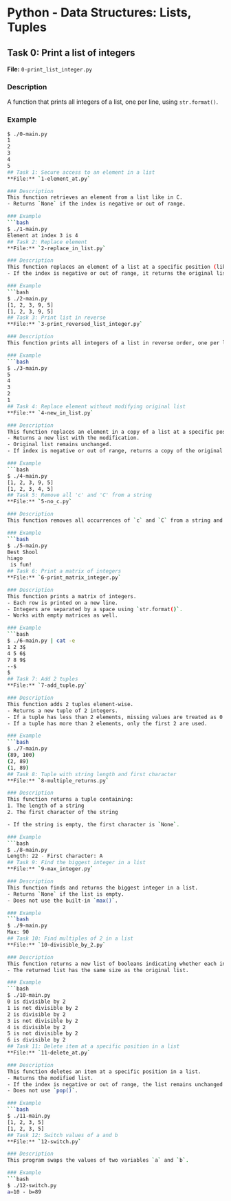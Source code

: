 # Python - Data Structures: Lists, Tuples

## Task 0: Print a list of integers
**File:** `0-print_list_integer.py`

### Description
A function that prints all integers of a list, one per line, using `str.format()`.

### Example
```bash
$ ./0-main.py
1
2
3
4
5
## Task 1: Secure access to an element in a list
**File:** `1-element_at.py`

### Description
This function retrieves an element from a list like in C.  
- Returns `None` if the index is negative or out of range.

### Example
```bash
$ ./1-main.py
Element at index 3 is 4
## Task 2: Replace element
**File:** `2-replace_in_list.py`

### Description
This function replaces an element of a list at a specific position (like in C).  
- If the index is negative or out of range, it returns the original list.

### Example
```bash
$ ./2-main.py
[1, 2, 3, 9, 5]
[1, 2, 3, 9, 5]
## Task 3: Print list in reverse
**File:** `3-print_reversed_list_integer.py`

### Description
This function prints all integers of a list in reverse order, one per line, using `str.format()`.

### Example
```bash
$ ./3-main.py
5
4
3
2
1
## Task 4: Replace element without modifying original list
**File:** `4-new_in_list.py`

### Description
This function replaces an element in a copy of a list at a specific position.  
- Returns a new list with the modification.
- Original list remains unchanged.
- If index is negative or out of range, returns a copy of the original list.

### Example
```bash
$ ./4-main.py
[1, 2, 3, 9, 5]
[1, 2, 3, 4, 5]
## Task 5: Remove all 'c' and 'C' from a string
**File:** `5-no_c.py`

### Description
This function removes all occurrences of `c` and `C` from a string and returns the new string.

### Example
```bash
$ ./5-main.py
Best Shool
hiago
 is fun!
## Task 6: Print a matrix of integers
**File:** `6-print_matrix_integer.py`

### Description
This function prints a matrix of integers.  
- Each row is printed on a new line.  
- Integers are separated by a space using `str.format()`.  
- Works with empty matrices as well.

### Example
```bash
$ ./6-main.py | cat -e
1 2 3$
4 5 6$
7 8 9$
--$
$
## Task 7: Add 2 tuples
**File:** `7-add_tuple.py`

### Description
This function adds 2 tuples element-wise.  
- Returns a new tuple of 2 integers.  
- If a tuple has less than 2 elements, missing values are treated as 0.  
- If a tuple has more than 2 elements, only the first 2 are used.

### Example
```bash
$ ./7-main.py
(89, 100)
(2, 89)
(1, 89)
## Task 8: Tuple with string length and first character
**File:** `8-multiple_returns.py`

### Description
This function returns a tuple containing:  
1. The length of a string  
2. The first character of the string  

- If the string is empty, the first character is `None`.

### Example
```bash
$ ./8-main.py
Length: 22 - First character: A
## Task 9: Find the biggest integer in a list
**File:** `9-max_integer.py`

### Description
This function finds and returns the biggest integer in a list.  
- Returns `None` if the list is empty.  
- Does not use the built-in `max()`.

### Example
```bash
$ ./9-main.py
Max: 90
## Task 10: Find multiples of 2 in a list
**File:** `10-divisible_by_2.py`

### Description
This function returns a new list of booleans indicating whether each integer in the original list is divisible by 2.  
- The returned list has the same size as the original list.

### Example
```bash
$ ./10-main.py
0 is divisible by 2
1 is not divisible by 2
2 is divisible by 2
3 is not divisible by 2
4 is divisible by 2
5 is not divisible by 2
6 is divisible by 2
## Task 11: Delete item at a specific position in a list
**File:** `11-delete_at.py`

### Description
This function deletes an item at a specific position in a list.  
- Returns the modified list.  
- If the index is negative or out of range, the list remains unchanged.  
- Does not use `pop()`.

### Example
```bash
$ ./11-main.py
[1, 2, 3, 5]
[1, 2, 3, 5]
## Task 12: Switch values of a and b
**File:** `12-switch.py`

### Description
This program swaps the values of two variables `a` and `b`.

### Example
```bash
$ ./12-switch.py
a=10 - b=89

